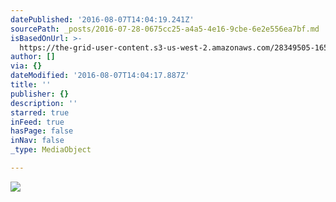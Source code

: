 ```yaml
---
datePublished: '2016-08-07T14:04:19.241Z'
sourcePath: _posts/2016-07-28-0675cc25-a4a5-4e16-9cbe-6e2e556ea7bf.md
isBasedOnUrl: >-
  https://the-grid-user-content.s3-us-west-2.amazonaws.com/28349505-1658-4088-87d8-08128762b148.jpg
author: []
via: {}
dateModified: '2016-08-07T14:04:17.887Z'
title: ''
publisher: {}
description: ''
starred: true
inFeed: true
hasPage: false
inNav: false
_type: MediaObject

---
```

![](https://the-grid-user-content.s3-us-west-2.amazonaws.com/0d62be32-a3aa-4abb-b2c6-da6b0b10bcff.jpg)